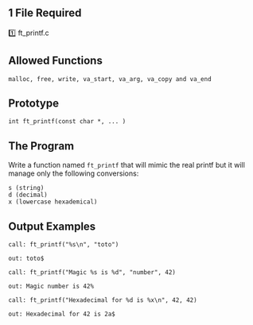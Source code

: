 ## 1 File Required

:one: ft_printf.c

## Allowed Functions

```
malloc, free, write, va_start, va_arg, va_copy and va_end
```

## Prototype

```
int ft_printf(const char *, ... )
```

## The Program

Write a function named `ft_printf` that will mimic the real printf but it will manage only the following conversions:

```
s (string)
d (decimal)
x (lowercase hexademical)
```

## Output Examples

```
call: ft_printf("%s\n", "toto")

out: toto$
```

```
call: ft_printf("Magic %s is %d", "number", 42)

out: Magic number is 42%
```

```
call: ft_printf("Hexadecimal for %d is %x\n", 42, 42)

out: Hexadecimal for 42 is 2a$
```
